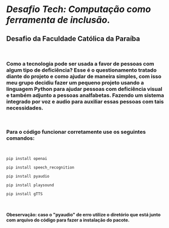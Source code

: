 _**<h1>Desafio Tech: Computação como ferramenta de inclusão.</h1>**_

**<h2>Desafio da Faculdade Católica da Paraíba</h2>**
<br>

<h3>Como a tecnologia pode ser usada a favor de pessoas com algum tipo de deficiência? Esse é o questionamento tratado diante do projeto e como ajudar de maneira simples, com isso meu grupo decidiu fazer um pequeno projeto usando a linguagem Python para ajudar pessoas com deficiência visual e também adjunto a pessoas analfabetas. Fazendo um sistema integrado por voz e audio para auxiliar essas pessoas com tais necessidades.</h3>
<br>

<h3>Para o código funcionar corretamente use os seguintes comandos:</h3>
<br>

```
pip install openai
```

```
pip install speech_recognition
```

```
pip install pyaudio
```

```
pip install playsound
```

```
pip install gTTS
```
<br>

<h4>Obeservação: caso o "pyaudio" de erro utilize o diretório que está junto com arquivo do código para fazer a instalação do pacote.</h4>


